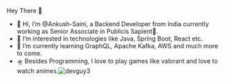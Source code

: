 Hey There 👋


- 👋 Hi, I’m @Ankush-Saini, a Backend Developer from India currently working as Senior Associate in Publicis Sapient🏢. 
- 👀 I’m interested in technologies like Java, Spring Boot, React etc. 
- 🌱 I’m currently learning GraphQL, Apache Kafka, AWS and much more to come.
- 🛸 Besides Programming, I love to play games like valorant and love to watch animes.![devguy3](https://user-images.githubusercontent.com/15066828/121467065-15271800-c9d6-11eb-9102-cc91efc63c9b.gif)

<!---
Ankush-Saini/Ankush-Saini is a ✨ special ✨ repository because its `README.md` (this file) appears on your GitHub profile.
You can click the Preview link to take a look at your changes.
--->
